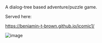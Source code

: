 A dialog-tree based adventure/puzzle game.

Served here:

https://benjamin-t-brown.github.io/icomic1/

![image](https://github.com/benjamin-t-brown/icomic1/assets/1266353/1f28bdd3-38bb-451f-9c37-abbc3d91eac6)

